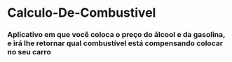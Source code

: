 # Calculo-De-Combustivel
### Aplicativo em que você coloca o preço do álcool e da gasolina, e irá lhe  retornar qual combustível está compensando colocar no seu carro
